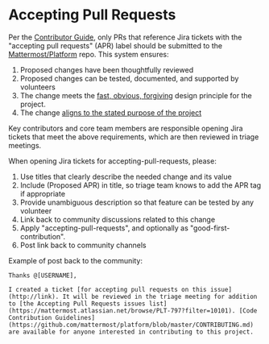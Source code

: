 # Accepting Pull Requests

Per the [Contributor Guide](https://github.com/mattermost/platform/blob/master/CONTRIBUTING.md), only PRs that reference Jira tickets with the "accepting pull requests" (APR) label should be submitted to the [Mattermost/Platform](https://github.com/mattermost/platform) repo. This system ensures:

1. Proposed changes have been thoughtfully reviewed 
2. Proposed changes can be tested, documented, and supported by volunteers
3. The change meets the [fast, obvious, forgiving](http://www.mattermost.org/design-principles/) design principle for the project.
4. The change [aligns to the stated purpose of the project](http://www.mattermost.org/vision/#mattermost-teams-v1)

Key contributors and core team members are responsible opening Jira tickets that meet the above requirements, which are then reviewed in triage meetings. 

When opening Jira tickets for accepting-pull-requests, please:

1. Use titles that clearly describe the needed change and its value 
2. Include (Proposed APR) in title, so triage team knows to add the APR tag if appropriate
3. Provide unambiguous description so that feature can be tested by any volunteer
4. Link back to community discussions related to this change
5. Apply "accepting-pull-requests", and optionally as "good-first-contribution".
6. Post link back to community channels

Example of post back to the community: 

```
Thanks @[USERNAME], 

I created a ticket [for accepting pull requests on this issue](http://link). It will be reviewed in the triage meeting for addition to [the Accepting Pull Requests issues list](https://mattermost.atlassian.net/browse/PLT-797?filter=10101). [Code Contribution Guidelines](https://github.com/mattermost/platform/blob/master/CONTRIBUTING.md) are available for anyone interested in contributing to this project.
```

